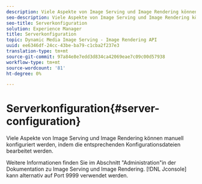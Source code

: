 ```yaml
---
description: Viele Aspekte von Image Serving und Image Rendering können manuell konfiguriert werden, indem die entsprechenden Konfigurationsdateien bearbeitet werden.
seo-description: Viele Aspekte von Image Serving und Image Rendering können manuell konfiguriert werden, indem die entsprechenden Konfigurationsdateien bearbeitet werden.
seo-title: Serverkonfiguration
solution: Experience Manager
title: Serverkonfiguration
topic: Dynamic Media Image Serving - Image Rendering API
uuid: ee6346df-24cc-43be-ba79-c1cba2f237e3
translation-type: tm+mt
source-git-commit: 97a84e8e7edd3d834ca42069eae7c09c00d57938
workflow-type: tm+mt
source-wordcount: '81'
ht-degree: 0%

---
```



# Serverkonfiguration{#server-configuration}

Viele Aspekte von Image Serving und Image Rendering können manuell konfiguriert werden, indem die entsprechenden Konfigurationsdateien bearbeitet werden.

Weitere Informationen finden Sie im Abschnitt &quot;Administration&quot;in der Dokumentation zu Image Serving und Image Rendering. [!DNL Jconsole] kann alternativ auf Port 9999 verwendet werden.
